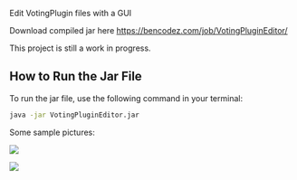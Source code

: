 Edit VotingPlugin files with a GUI

Download compiled jar here https://bencodez.com/job/VotingPluginEditor/

This project is still a work in progress.

## How to Run the Jar File

To run the jar file, use the following command in your terminal:

```sh
java -jar VotingPluginEditor.jar
```

Some sample pictures:

![](https://i.imgur.com/34nzdaZ.png)

![](https://i.imgur.com/ZuKbVIF.png)
